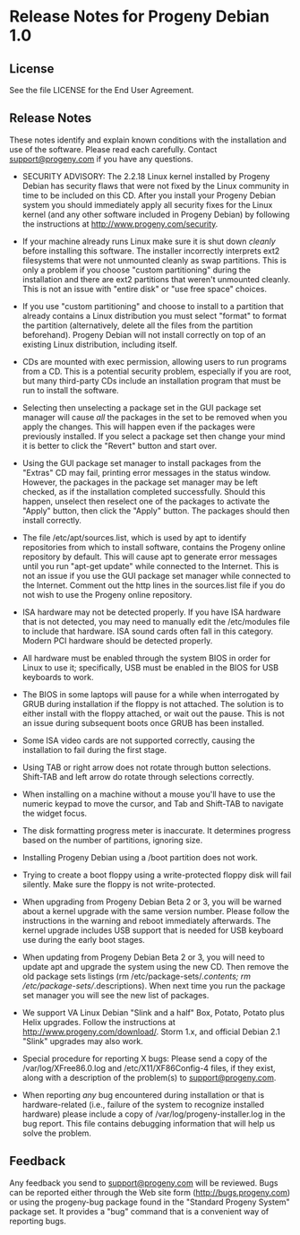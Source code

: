 # Release Notes for Progeny Debian 1.0

## License

See the file LICENSE for the End User Agreement.

## Release Notes

These notes identify and explain known conditions with the installation
and use of the software. Please read each carefully. Contact
support@progeny.com if you have any questions.

- SECURITY ADVISORY: The 2.2.18 Linux kernel installed by Progeny Debian
has security flaws that were not fixed by the Linux community in time
to be included on this CD. After you install your Progeny Debian system
you should immediately apply all security fixes for the Linux kernel
(and any other software included in Progeny Debian) by following the
instructions at http://www.progeny.com/security.

- If your machine already runs Linux make sure it is shut down *cleanly*
before installing this software. The installer incorrectly interprets ext2
filesystems that were not unmounted cleanly as swap partitions. This is
only a problem if you choose "custom partitioning" during the installation
and there are ext2 partitions that weren't unmounted cleanly. This is
not an issue with "entire disk" or "use free space" choices.

- If you use "custom partitioning" and choose to install to a partition
that already contains a Linux distribution you must select "format"
to format the partition (alternatively, delete all the files from the
partition beforehand).  Progeny Debian will not install correctly on
top of an existing Linux distribution, including itself.

- CDs are mounted with exec permission, allowing users to run programs
from a CD. This is a potential security problem, especially if you are
root, but many third-party CDs include an installation program that must
be run to install the software.

- Selecting then unselecting a package set in the GUI package set manager
will cause *all* the packages in the set to be removed when you apply the
changes. This will happen even if the packages were previously installed.
If you select a package set then change your mind it is better to click
the "Revert" button and start over.

- Using the GUI package set manager to install packages from the "Extras"
CD may fail, printing error messages in the status window. However,
the packages in the package set manager may be left checked, as if the
installation completed successfully.  Should this happen, unselect then
reselect one of the packages to activate the "Apply" button, then click
the "Apply" button. The packages should then install correctly.

- The file /etc/apt/sources.list, which is used by apt to identify
repositories from which to install software, contains the Progeny online
repository by default.  This will cause apt to generate error messages
until you run "apt-get update" while connected to the Internet.  This is
not an issue if you use the GUI package set manager while connected to
the Internet.  Comment out the http lines in the sources.list file if
you do not wish to use the Progeny online repository.

- ISA hardware may not be detected properly.  If you have ISA hardware
that is not detected, you may need to manually edit the /etc/modules
file to include that hardware. ISA sound cards often fall in this
category. Modern PCI hardware should be detected properly.

- All hardware must be enabled through the system BIOS in order for
Linux to use it; specifically, USB must be enabled in the BIOS for USB
keyboards to work.

- The BIOS in some laptops will pause for a while when interrogated by
GRUB during installation if the floppy is not attached. The solution
is to either install with the floppy attached, or wait out the pause.
This is not an issue during subsequent boots once GRUB has been installed.

- Some ISA video cards are not supported correctly, causing the
installation to fail during the first stage.

- Using TAB or right arrow does not rotate through button selections.
Shift-TAB and left arrow do rotate through selections correctly.

- When installing on a machine without a mouse you'll have to use the
numeric keypad to move the cursor, and Tab and Shift-TAB to navigate
the widget focus.

- The disk formatting progress meter is inaccurate. It determines progress
based on the number of partitions, ignoring size.

- Installing Progeny Debian using a /boot partition does not work.

- Trying to create a boot floppy using a write-protected floppy disk
will fail silently. Make sure the floppy is not write-protected.

- When upgrading from Progeny Debian Beta 2 or 3, you will be warned
about a kernel upgrade with the same version number. Please follow
the instructions in the warning and reboot immediately afterwards.
The kernel upgrade includes USB support that is needed for USB keyboard
use during the early boot stages.

- When updating from Progeny Debian Beta 2 or 3, you will need to
update apt and upgrade the system using the new CD. Then remove
the old package sets listings (rm /etc/package-sets/*.contents; rm
/etc/package-sets/*.descriptions).  When next time you run the package
set manager you will see the new list of packages.

- We support VA Linux Debian "Slink and a half" Box,
Potato, Potato plus Helix upgrades. Follow the instructions at
http://www.progeny.com/download/. Storm 1.x, and official Debian 2.1
"Slink" upgrades may also work.

- Special procedure for reporting X bugs: Please send a copy of the
/var/log/XFree86.0.log and /etc/X11/XF86Config-4 files, if they exist,
along with a description of the problem(s) to support@progeny.com.

- When reporting *any* bug encountered during installation or that is
hardware-related (i.e., failure of the system to recognize installed
hardware) please include a copy of /var/log/progeny-installer.log in the
bug report. This file contains debugging information that will help us
solve the problem.

## Feedback

Any feedback you send to support@progeny.com will be reviewed.  Bugs can
be reported either through the Web site form (http://bugs.progeny.com)
or using the progeny-bug package found in the "Standard Progeny System"
package set. It provides a "bug" command that is a convenient way of
reporting bugs.
